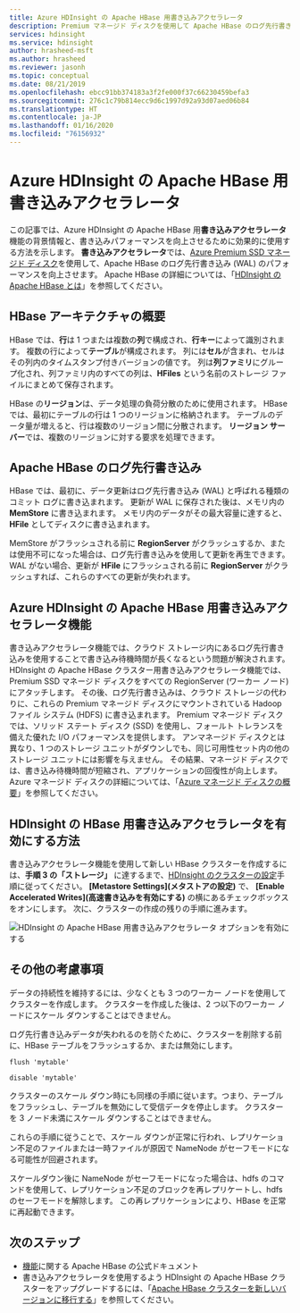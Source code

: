 ```yaml
---
title: Azure HDInsight の Apache HBase 用書き込みアクセラレータ
description: Premium マネージド ディスクを使用して Apache HBase のログ先行書き込みのパフォーマンスを向上させる、Azure HDInsight の書き込みアクセラレータ機能の概要を示します。
services: hdinsight
ms.service: hdinsight
author: hrasheed-msft
ms.author: hrasheed
ms.reviewer: jasonh
ms.topic: conceptual
ms.date: 08/21/2019
ms.openlocfilehash: ebcc91bb374183a3f2fe000f37c66230459befa3
ms.sourcegitcommit: 276c1c79b814ecc9d6c1997d92a93d07aed06b84
ms.translationtype: HT
ms.contentlocale: ja-JP
ms.lasthandoff: 01/16/2020
ms.locfileid: "76156932"
---
```

# <a name="azure-hdinsight-accelerated-writes-for-apache-hbase"></a>Azure HDInsight の Apache HBase 用書き込みアクセラレータ

この記事では、Azure HDInsight の Apache HBase 用**書き込みアクセラレータ**機能の背景情報と、書き込みパフォーマンスを向上させるために効果的に使用する方法を示します。 **書き込みアクセラレータ**では、[Azure Premium SSD マネージド ディスク](../../virtual-machines/linux/disks-types.md#premium-ssd)を使用して、Apache HBase のログ先行書き込み (WAL) のパフォーマンスを向上させます。 Apache HBase の詳細については、「[HDInsight の Apache HBase とは](apache-hbase-overview.md)」を参照してください。

## <a name="overview-of-hbase-architecture"></a>HBase アーキテクチャの概要

HBase では、**行**は 1 つまたは複数の**列**で構成され、**行キー**によって識別されます。 複数の行によって**テーブル**が構成されます。 列には**セル**が含まれ、セルはその列内のタイムスタンプ付きバージョンの値です。 列は**列ファミリ**にグループ化され、列ファミリ内のすべての列は、**HFiles** という名前のストレージ ファイルにまとめて保存されます。

HBase の**リージョン**は、データ処理の負荷分散のために使用されます。 HBase では、最初にテーブルの行は 1 つのリージョンに格納されます。 テーブルのデータ量が増えると、行は複数のリージョン間に分散されます。 **リージョン サーバー**では、複数のリージョンに対する要求を処理できます。

## <a name="write-ahead-log-for-apache-hbase"></a>Apache HBase のログ先行書き込み

HBase では、最初に、データ更新はログ先行書き込み (WAL) と呼ばれる種類のコミット ログに書き込まれます。 更新が WAL に保存された後は、メモリ内の **MemStore** に書き込まれます。 メモリ内のデータがその最大容量に達すると、**HFile** としてディスクに書き込まれます。

MemStore がフラッシュされる前に **RegionServer** がクラッシュするか、または使用不可になった場合は、ログ先行書き込みを使用して更新を再生できます。 WAL がない場合、更新が **HFile** にフラッシュされる前に **RegionServer** がクラッシュすれば、これらのすべての更新が失われます。

## <a name="accelerated-writes-feature-in-azure-hdinsight-for-apache-hbase"></a>Azure HDInsight の Apache HBase 用書き込みアクセラレータ機能

書き込みアクセラレータ機能では、クラウド ストレージ内にあるログ先行書き込みを使用することで書き込み待機時間が長くなるという問題が解決されます。  HDInsight の Apache HBase クラスター用書き込みアクセラレータ機能では、Premium SSD マネージド ディスクをすべての RegionServer (ワーカー ノード) にアタッチします。 その後、ログ先行書き込みは、クラウド ストレージの代わりに、これらの Premium マネージド ディスクにマウントされている Hadoop ファイル システム (HDFS) に書き込まれます。  Premium マネージド ディスクでは、ソリッド ステート ディスク (SSD) を使用し、フォールト トレランスを備えた優れた I/O パフォーマンスを提供します。  アンマネージド ディスクとは異なり、1 つのストレージ ユニットがダウンしでも、同じ可用性セット内の他のストレージ ユニットには影響を与えません。  その結果、マネージド ディスクでは、書き込み待機時間が短縮され、アプリケーションの回復性が向上します。 Azure マネージド ディスクの詳細については、「[Azure マネージド ディスクの概要](../../virtual-machines/windows/managed-disks-overview.md)」を参照してください。 

## <a name="how-to-enable-accelerated-writes-for-hbase-in-hdinsight"></a>HDInsight の HBase 用書き込みアクセラレータを有効にする方法

書き込みアクセラレータ機能を使用して新しい HBase クラスターを作成するには、**手順 3 の「ストレージ」** に達するまで、[HDInsight のクラスターの設定](../hdinsight-hadoop-provision-linux-clusters.md)手順に従ってください。 **[Metastore Settings]\(メタストアの設定\)** で、 **[Enable Accelerated Writes]\(高速書き込みを有効にする\)** の横にあるチェックボックスをオンにします。 次に、クラスターの作成の残りの手順に進みます。

![HDInsight の Apache HBase 用書き込みアクセラレータ オプションを有効にする](./media/apache-hbase-accelerated-writes/accelerated-writes-cluster-creation.png)

## <a name="other-considerations"></a>その他の考慮事項

データの持続性を維持するには、少なくとも 3 つのワーカー ノードを使用してクラスターを作成します。 クラスターを作成した後は、2 つ以下のワーカー ノードにスケール ダウンすることはできません。

ログ先行書き込みデータが失われるのを防ぐために、クラスターを削除する前に、HBase テーブルをフラッシュするか、または無効にします。

```
flush 'mytable'
```

```
disable 'mytable'
```

クラスターのスケール ダウン時にも同様の手順に従います。つまり、テーブルをフラッシュし、テーブルを無効にして受信データを停止します。 クラスターを 3 ノード未満にスケール ダウンすることはできません。

これらの手順に従うことで、スケール ダウンが正常に行われ、レプリケーション不足のファイルまたは一時ファイルが原因で NameNode がセーフモードになる可能性が回避されます。

スケールダウン後に NameNode がセーフモードになった場合は、hdfs のコマンドを使用して、レプリケーション不足のブロックを再レプリケートし、hdfs のセーフモードを解除します。 この再レプリケーションにより、HBase を正常に再起動できます。

## <a name="next-steps"></a>次のステップ

* [機能](https://hbase.apache.org/book.html#wal)に関する Apache HBase の公式ドキュメント
* 書き込みアクセラレータを使用するよう HDInsight の Apache HBase クラスターをアップグレードするには、「[Apache HBase クラスターを新しいバージョンに移行する](apache-hbase-migrate-new-version.md)」を参照してください。
